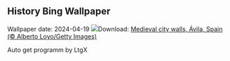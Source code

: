 ## History Bing Wallpaper
Wallpaper date: 2024-04-19
![](https://www.bing.com/th?id=OHR.AvilaSpain_EN-CA7098844997_UHD.jpg&w=1000)Download: [Medieval city walls, Ávila, Spain (© Alberto Loyo/Getty Images)](https://www.bing.com/th?id=OHR.AvilaSpain_EN-CA7098844997_UHD.jpg)

Auto get programm by LtgX
